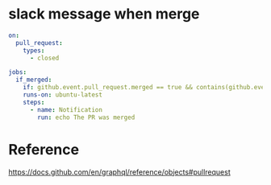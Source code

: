 # slack message when merge

```yaml
on:
  pull_request:
    types:
      - closed

jobs:
  if_merged:
    if: github.event.pull_request.merged == true && contains(github.event.pull_request.labels.*.name, 'migrations')
    runs-on: ubuntu-latest
    steps:
      - name: Notification
        run: echo The PR was merged
```

# Reference

https://docs.github.com/en/graphql/reference/objects#pullrequest
